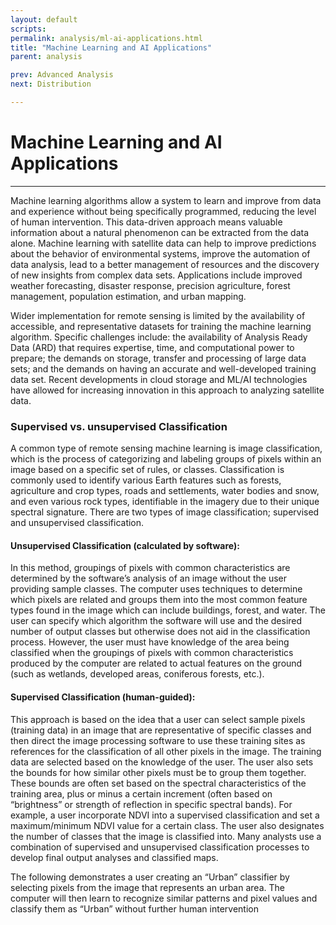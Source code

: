 ```yaml
---
layout: default
scripts:
permalink: analysis/ml-ai-applications.html
title: "Machine Learning and AI Applications"
parent: analysis

prev: Advanced Analysis
next: Distribution

---
```


# Machine Learning and AI Applications

---

Machine learning algorithms allow a system to learn and improve from data and experience without being specifically programmed, reducing the level of human intervention. This data-driven approach means valuable information about a natural phenomenon can be extracted from the data alone. Machine learning with satellite data can help to improve predictions about the behavior of environmental systems, improve the automation of data analysis, lead to a better management of resources and the discovery of new insights from complex data sets.  Applications include improved weather forecasting, disaster response, precision agriculture, forest management, population estimation, and urban mapping.

Wider implementation for remote sensing is limited by the availability of accessible, and representative datasets for training the machine learning algorithm. Specific challenges include: the availability of Analysis Ready Data (ARD) that requires expertise, time, and computational power to prepare; the demands on storage, transfer and processing of large data sets; and the demands on having an accurate and well-developed training data set.  Recent developments in cloud storage and ML/AI technologies have allowed for increasing innovation in this approach to analyzing satellite data. 

### Supervised vs. unsupervised Classification

A common type of remote sensing machine learning is image classification, which is the process of categorizing and labeling groups of pixels within an image based on a specific set of rules, or classes. Classification is commonly used to identify various Earth features such as forests, agriculture and crop types, roads and settlements, water bodies and snow, and even various rock types, identifiable in the imagery due to their unique spectral signature. There are two types of image classification; supervised and unsupervised classification.

#### Unsupervised Classification (calculated by software):
In this method, groupings of pixels with common characteristics are determined by the software’s analysis of an image without the user providing sample classes. The computer uses techniques to determine which pixels are related and groups them into the most common feature types found in the image which can include buildings, forest, and water. The user can specify which algorithm the software will use and the desired number of output classes but otherwise does not aid in the classification process. However, the user must have knowledge of the area being classified when the groupings of pixels with common characteristics produced by the computer are related to actual features on the ground (such as wetlands, developed areas, coniferous forests, etc.).

#### Supervised Classification (human-guided): 
This approach is based on the idea that a user can select sample pixels (training data) in an image that are representative of specific classes and then direct the image processing software to use these training sites as references for the classification of all other pixels in the image. The training data are selected based on the knowledge of the user. The user also sets the bounds for how similar other pixels must be to group them together. These bounds are often set based on the spectral characteristics of the training area, plus or minus a certain increment (often based on “brightness” or strength of reflection in specific spectral bands). For example, a user incorporate NDVI into a supervised classification and set a maximum/minimum NDVI value for a certain class. The user also designates the number of classes that the image is classified into. Many analysts use a combination of supervised and unsupervised classification processes to develop final output analyses and classified maps.

The following demonstrates a user creating an “Urban” classifier by selecting pixels from the image that represents an urban area. The computer will then learn to recognize similar patterns and pixel values and classify them as “Urban” without further human intervention
